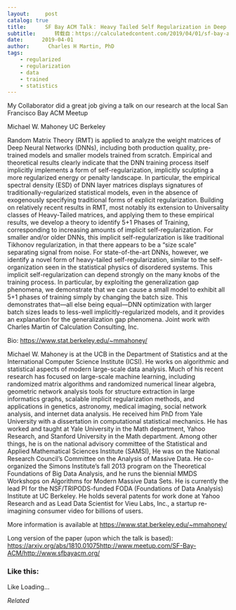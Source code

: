```yaml
---
layout:     post
catalog: true
title:      SF Bay ACM Talk： Heavy Tailed Self Regularization in Deep Neural Networks
subtitle:      转载自：https://calculatedcontent.com/2019/04/01/sf-bay-acm-talk-heavy-tailed-self-regularization-in-deep-neural-networks/
date:      2019-04-01
author:      Charles H Martin, PhD
tags:
    - regularized
    - regularization
    - data
    - trained
    - statistics
---
```




My Collaborator did a great job giving a talk on our research at the local San Francisco Bay ACM Meetup


Michael W. Mahoney UC Berkeley 


Random Matrix Theory (RMT) is applied to analyze the weight matrices of Deep Neural Networks (DNNs), including both production quality, pre-trained models and smaller models trained from scratch. Empirical and theoretical results clearly indicate that the DNN training process itself implicitly implements a form of self-regularization, implicitly sculpting a more regularized energy or penalty landscape. In particular, the empirical spectral density (ESD) of DNN layer matrices displays signatures of traditionally-regularized statistical models, even in the absence of exogenously specifying traditional forms of explicit regularization. Building on relatively recent results in RMT, most notably its extension to Universality classes of Heavy-Tailed matrices, and applying them to these empirical results, we develop a theory to identify 5+1 Phases of Training, corresponding to increasing amounts of implicit self-regularization. For smaller and/or older DNNs, this implicit self-regularization is like traditional Tikhonov regularization, in that there appears to be a “size scale” separating signal from noise. For state-of-the-art DNNs, however, we identify a novel form of heavy-tailed self-regularization, similar to the self-organization seen in the statistical physics of disordered systems. This implicit self-regularization can depend strongly on the many knobs of the training process. In particular, by exploiting the generalization gap phenomena, we demonstrate that we can cause a small model to exhibit all 5+1 phases of training simply by changing the batch size. This demonstrates that—all else being equal—DNN optimization with larger batch sizes leads to less-well implicitly-regularized models, and it provides an explanation for the generalization gap phenomena. Joint work with Charles Martin of Calculation Consulting, Inc.

Bio: https://www.stat.berkeley.edu/~mmahoney/ 

Michael W. Mahoney is at the UCB in the Department of Statistics and at the International Computer Science Institute (ICSI). He works on algorithmic and statistical aspects of modern large-scale data analysis. Much of his recent research has focused on large-scale machine learning, including randomized matrix algorithms and randomized numerical linear algebra, geometric network analysis tools for structure extraction in large informatics graphs, scalable implicit regularization methods, and applications in genetics, astronomy, medical imaging, social network analysis, and internet data analysis. He received him PhD from Yale University with a dissertation in computational statistical mechanics. He has worked and taught at Yale University in the Math department, Yahoo Research, and Stanford University in the Math department. Among other things, he is on the national advisory committee of the Statistical and Applied Mathematical Sciences Institute (SAMSI), He was on the National Research Council’s Committee on the Analysis of Massive Data. He co-organized the Simons Institute’s fall 2013 program on the Theoretical Foundations of Big Data Analysis, and he runs the biennial MMDS Workshops on Algorithms for Modern Massive Data Sets. He is currently the lead PI for the NSF/TRIPODS-funded FODA (Foundations of Data Analysis) Institute at UC Berkeley. He holds several patents for work done at Yahoo Research and as Lead Data Scientist for Vieu Labs, Inc., a startup re-imagining consumer video for billions of users. 


More information is available at https://www.stat.berkeley.edu/~mmahoney/ 

Long version of the paper (upon which the talk is based): https://arxiv.org/abs/1810.01075http://www.meetup.com/SF-Bay-ACM/http://www.sfbayacm.org/

### Like this:

Like Loading...


*Related*


